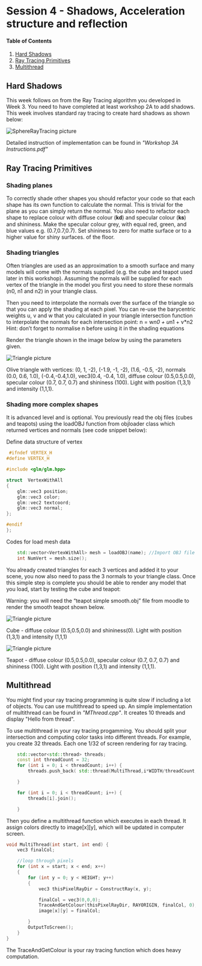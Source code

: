 # Session 4 - Shadows, Acceleration structure and reflection

#### Table of Contents
1. [Hard Shadows](https://github.coventry.ac.uk/ac7020/322COM_TeachingMaterial/blob/master/Session%204#Hard-Shadows)
2. [Ray Tracing Primitives](https://github.coventry.ac.uk/ac7020/322COM_TeachingMaterial/blob/master/Session%204#Ray-Tracing-Primitives)
3. [Multithread](https://github.coventry.ac.uk/ac7020/322COM_TeachingMaterial/blob/master/Session%204#Multithread)


## Hard Shadows

This week follows on from the Ray Tracing algorithm you developed in Week 3. You need to
have completed at least workshop 2A to add shadows. This week involves standard ray
tracing to create hard shadows as shown below:

![SphereRayTracing picture](https://github.coventry.ac.uk/ac7020/322COM_TeachingMaterial/blob/master/Session%204/Readme%20Pictures/Shadows.jpg)

Detailed instruction of implementation can be found in _"Workshop 3A Instructions.pdf"_
 
## Ray Tracing Primitives
 
### Shading planes
To correctly shade other shapes you should refactor your code so that each shape has its own
function to calculate the normal. This is trivial for the plane as you can simply return the normal. You
also need to refactor each shape to replace colour with diffuse colour (𝐤𝐝) and specular colour (𝐤𝐬)
and shininess. Make the specular colour grey, with equal red, green, and blue values e.g.
(0.7,0.7,0.7). Set shininess to zero for matte surface or to a higher value for shiny surfaces.
of the floor.

### Shading triangles
Often triangles are used as an approximation to a smooth surface and many models will come with
the normals supplied (e.g. the cube and teapot used later in this workshop). Assuming the normals
will be supplied for each vertex of the triangle in the model you first you need to store these normals
(n0, n1 and n2) in your triangle class.

Then you need to interpolate the normals over the surface of the triangle so that you can apply the
shading at each pixel. You can re-use the barycentric weights u, v and w that you calculated in your
triangle intersection function to interpolate the normals for each intersection point:
n = w*n0 + u*n1 + v*n2
Hint: don’t forget to normalise n before using it in the shading equations

Render the triangle shown in the image below by using the parameters given.

![Triangle picture](https://github.coventry.ac.uk/ac7020/322COM_TeachingMaterial/blob/master/Session%203/Readme%20Pictures/TriangleRT.JPG)

Olive triangle with vertices: (0, 1, -2), (-1.9, -1, -2), (1.6, -0.5, -2), normals (0.0, 0.6, 1.0), (-0.4,-0.4,1.0),
vec3(0.4, -0.4, 1.0), diffuse colour (0.5,0.5,0.0), specular colour (0.7, 0.7, 0.7) and shininess (100). Light with
position (1,3,1) and intensity (1,1,1).

### Shading more complex shapes

It is advanced level and is optional.
You previously read the obj files (cubes and teapots) using the loadOBJ function from objloader class
which returned vertices and normals (see code snippet below):

Define data structure of vertex

```C++
 #ifndef VERTEX_H
#define VERTEX_H

#include <glm/glm.hpp>

struct  VertexWithAll
{
	glm::vec3 position;
	glm::vec3 color;
	glm::vec2 textcoord;
	glm::vec3 normal;
};

#endif
};
```

Codes for load mesh data

```C++
	std::vector<VertexWithAll> mesh = loadOBJ(name); //Import OBJ file data into a vector array
	int NumVert = mesh.size();
```

You already created triangles for each 3 vertices and added it to your scene, you
now also need to pass the 3 normals to your triangle class. Once this simple step is complete you
should be able to render any model that you load, start by testing the cube and teapot:

Warning: you will need the “teapot simple smooth.obj” file from moodle to render the smooth
teapot shown below.

![Triangle picture](https://github.coventry.ac.uk/ac7020/322COM_TeachingMaterial/blob/master/Session%203/Readme%20Pictures/CubeRT.JPG)

Cube - diffuse colour (0.5,0.5,0.0) and shininess(0). Light with position (1,3,1) and intensity (1,1,1)

![Triangle picture](https://github.coventry.ac.uk/ac7020/322COM_TeachingMaterial/blob/master/Session%203/Readme%20Pictures/TeapotRT.JPG)

Teapot - diffuse colour (0.5,0.5,0.0), specular
colour (0.7, 0.7, 0.7) and shininess (100). Light with
position (1,3,1) and intensity (1,1,1).

## Multithread

You might find your ray tracing programming is quite slow if including a lot of objects. You can use multithread to speed up.
An simple implementation of multithread can be found in _"MThread.cpp"_.
It creates 10 threads and display "Hello from thread". 

To use multithread in your ray tracing progamming. You should split your intersection and computing color tasks into different threads.
For example, you create 32 threads. Each one 1/32 of screen rendering for ray tracing.
 
```C++
	std::vector<std::thread> threads;
	const int threadCount = 32;
	for (int i = 0; i < threadCount; i++) {
		threads.push_back( std::thread(MultiThread,i*WIDTH/threadCount,(i+1)* WIDTH / threadCount));

	}

	for (int i = 0; i < threadCount; i++) {
		threads[i].join();

	}
```

Then you define a multithread function which executes in each thread. It assign colors directly to image[x][y],
which will be updated in computer screen.

```C++
void MultiThread(int start, int end) {
	vec3 finalCol;

	//loop through pixels
	for (int x = start; x < end; x++)
	{
		for (int y = 0; y < HEIGHT; y++)
		{
			vec3 thisPixelRayDir = ConstructRay(x, y);

			finalCol = vec3(0,0,0);
			TraceAndGetColour(thisPixelRayDir, RAYORIGIN, finalCol, 0);
			image[x][y] = finalCol;

		}
		OutputToScreen();
	}
}
```

The TraceAndGetColour is your ray tracing function which does heavy computation.

